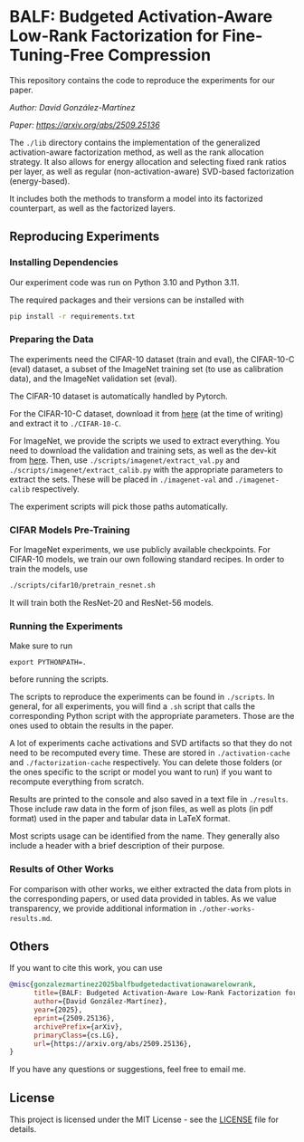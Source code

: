 # BALF: Budgeted Activation-Aware Low-Rank Factorization for Fine-Tuning-Free Compression

This repository contains the code to reproduce the experiments for our paper.

*Author: David González-Martínez*

*Paper: https://arxiv.org/abs/2509.25136*

The `./lib` directory contains the implementation of the generalized activation-aware factorization method, as well as the rank allocation strategy.
It also allows for energy allocation and selecting fixed rank ratios per layer, as well as regular (non-activation-aware) SVD-based factorization (energy-based).

It includes both the methods to transform a model into its factorized counterpart, as well as the factorized layers.


## Reproducing Experiments

### Installing Dependencies

Our experiment code was run on Python 3.10 and Python 3.11.

The required packages and their versions can be installed with
```bash
pip install -r requirements.txt
```


### Preparing the Data

The experiments need the CIFAR-10 dataset (train and eval), the CIFAR-10-C (eval) dataset, a subset of the ImageNet training set (to use as calibration data), and the ImageNet validation set (eval).

The CIFAR-10 dataset is automatically handled by Pytorch.

For the CIFAR-10-C dataset, download it from [here](https://zenodo.org/record/2535967#.Yk1n6HZBzDI) (at the time of writing) and extract it to `./CIFAR-10-C`.

For ImageNet, we provide the scripts we used to extract everything. You need to download the validation and training sets, as well as the dev-kit from [here](http://www.image-net.org/download). Then, use `./scripts/imagenet/extract_val.py` and `./scripts/imagenet/extract_calib.py` with the appropriate parameters to extract the sets. These will be placed in `./imagenet-val` and `./imagenet-calib` respectively.

The experiment scripts will pick those paths automatically.


### CIFAR Models Pre-Training

For ImageNet experiments, we use publicly available checkpoints. For CIFAR-10 models, we train our own following standard recipes. In order to train the models, use
```bash
./scripts/cifar10/pretrain_resnet.sh
```
It will train both the ResNet-20 and ResNet-56 models.


### Running the Experiments

Make sure to run
```
export PYTHONPATH=.
```
before running the scripts.

The scripts to reproduce the experiments can be found in `./scripts`. In general, for all experiments, you will find a ``.sh`` script that calls the corresponding Python script with the appropriate parameters. Those are the ones used to obtain the results in the paper. 

A lot of experiments cache activations and SVD artifacts so that they do not need to be recomputed every time. These are stored in `./activation-cache` and `./factorization-cache` respectively. You can delete those folders (or the ones specific to the script or model you want to run) if you want to recompute everything from scratch.

Results are printed to the console and also saved in a text file in `./results`. Those include raw data in the form of json files, as well as plots (in pdf format) used in the paper and tabular data in LaTeX format.

Most scripts usage can be identified from the name. They generally also include a header with a brief description of their purpose.

### Results of Other Works
For comparison with other works, we either extracted the data from plots in the corresponding papers, or used data provided in tables. As we value transparency, we provide additional information in `./other-works-results.md`.

## Others

If you want to cite this work, you can use

```bibtex
@misc{gonzalezmartinez2025balfbudgetedactivationawarelowrank,
      title={BALF: Budgeted Activation-Aware Low-Rank Factorization for Fine-Tuning-Free Model Compression}, 
      author={David González-Martínez},
      year={2025},
      eprint={2509.25136},
      archivePrefix={arXiv},
      primaryClass={cs.LG},
      url={https://arxiv.org/abs/2509.25136}, 
}
```

If you have any questions or suggestions, feel free to email me.

## License
This project is licensed under the MIT License - see the [LICENSE](LICENSE) file for details.
